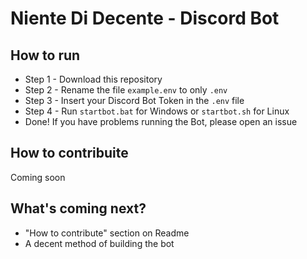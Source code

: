 # Niente Di Decente - Discord Bot

## How to run

 - Step 1 - Download this repository
 - Step 2 - Rename the file `example.env` to only `.env`
 - Step 3 - Insert your Discord Bot Token in the `.env` file
 - Step 4 - Run `startbot.bat` for Windows or `startbot.sh` for Linux
 - Done! If you have problems running the Bot, please open an issue


## How to contribuite
Coming soon


## What's coming next?
- "How to contribute" section on Readme
- A decent method of building the bot




